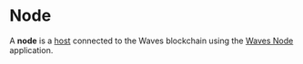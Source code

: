 # Node

A **node** is a <a href="https://en.wikipedia.org/wiki/Host_(network)">host</a> connected to the Waves blockchain using the [Waves Node](https://github.com/wavesplatform/Waves) application.
